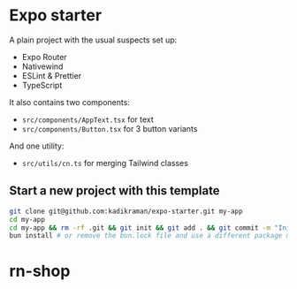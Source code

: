 # Expo starter

A plain project with the usual suspects set up:

- Expo Router
- Nativewind
- ESLint & Prettier
- TypeScript

It also contains two components:
- `src/components/AppText.tsx` for text
- `src/components/Button.tsx` for 3 button variants

And one utility:
- `src/utils/cn.ts` for merging Tailwind classes

## Start a new project with this template

```sh
git clone git@github.com:kadikraman/expo-starter.git my-app
cd my-app
cd my-app && rm -rf .git && git init && git add . && git commit -m "Initial commit"
bun install # or remove the bun.lock file and use a different package manager
```
# rn-shop
